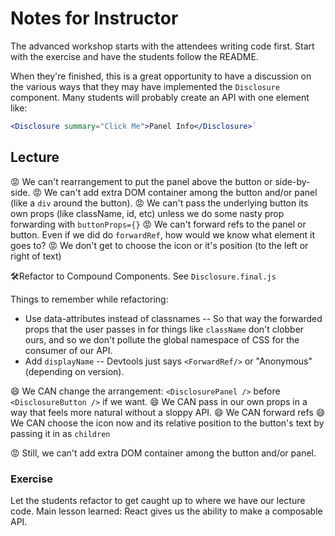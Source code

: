 # Notes for Instructor

The advanced workshop starts with the attendees writing code first. Start with the exercise and have the students follow the README.

When they're finished, this is a great opportunity to have a discussion on the various ways that they may have implemented the `Disclosure` component. Many students will probably create an API with one element like:

```jsx
<Disclosure summary="Click Me">Panel Info</Disclosure>`
```

## Lecture

😡 We can't rearrangement to put the panel above the button or side-by-side.
😡 We can't add extra DOM container among the button and/or panel (like a `div` around the button).
😡 We can't pass the underlying button its own props (like className, id, etc) unless we do some nasty prop forwarding with `buttonProps={}`
😡 We can't forward refs to the panel or button. Even if we did do `forwardRef`, how would we know what element it goes to?
😡 We don't get to choose the icon or it's position (to the left or right of text)

🛠Refactor to Compound Components. See `Disclosure.final.js`

Things to remember while refactoring:

- Use data-attributes instead of classnames -- So that way the forwarded props that the user passes in for things like `className` don't clobber ours, and so we don't pollute the global namespace of CSS for the consumer of our API.
- Add `displayName` -- Devtools just says `<ForwardRef/>` or "Anonymous" (depending on version).

😄 We CAN change the arrangement: `<DisclosurePanel />` before `<DisclosureButton />` if we want.
😄 We CAN pass in our own props in a way that feels more natural without a sloppy API.
😄 We CAN forward refs
😄 We CAN choose the icon now and its relative position to the button's text by passing it in as `children`

😡 Still, we can't add extra DOM container among the button and/or panel.

### Exercise

Let the students refactor to get caught up to where we have our lecture code. Main lesson learned: React gives us the ability to make a composable API.
